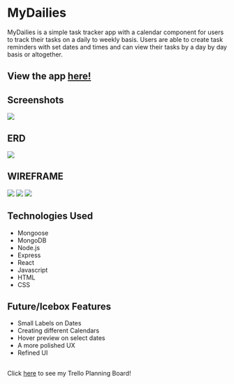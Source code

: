 # MyDailies 

MyDailies is a simple task tracker app with a calendar component for users to track their tasks on a daily to weekly basis. Users are able to create task reminders with set dates and times and can view their tasks by a day by day basis or altogether.

## View the app <a href=https://my-dailies.herokuapp.com/>here!</a>

## Screenshots
<img src=https://i.imgur.com/7f32eqJ.png>


## ERD
<img src=https://i.imgur.com/yLpS4JV.png>


## WIREFRAME
<img src=https://i.imgur.com/2GuWjCy.png>
<img src=https://i.imgur.com/fyIw2H1.png>
<img src=https://i.imgur.com/tvyx0Ce.png>

## Technologies Used
- Mongoose
- MongoDB
- Node.js
- Express
- React
- Javascript
- HTML
- CSS

## Future/Icebox Features
- Small Labels on Dates 
- Creating different Calendars
- Hover preview on select dates
- A more polished UX
- Refined UI

## 
Click <a href="https://trello.com/b/iHKGRj7P/project-3-my-dailies"/>here</a> to see my Trello Planning Board!
